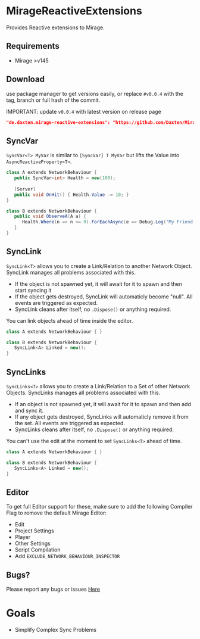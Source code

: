 # MirageReactiveExtensions

Provides Reactive extensions to Mirage. 

## Requirements
* Mirage >v145

## Download

use package manager to get versions easily, or replace `#v0.0.4` with the tag, branch or full hash of the commit.

IMPORTANT: update `v0.0.4` with latest version on release page
```json
"de.daxten.mirage-reactive-extensions": "https://github.com/Daxten/Mirage-Reactive-Extensions.git?path=/Assets/MirageReactiveExtensions#v0.0.4",
```

## SyncVar
`SyncVar<T> MyVar` is similar to `[SyncVar] T MyVar` but lifts the Value into `AsyncReactiveProperty<T>`.

```c#
class A extends NetworkBehaviour {
   public SyncVar<int> Health = new(100);
   
   [Server]
   public void OnHit() { Health.Value -= 10; }
}

class B extends NetworkBehaviour {
   public void ObserveA(A a) {
      Health.Where(n => n <= 0).ForEachAsync(e => Debug.Log("My Friend A just died!")), destroyCancellationToken);
   }
}
```

## SyncLink
`SyncLink<T>` allows you to create a Link/Relation to another Network Object. SyncLink manages all problems associated with this.

* If the object is not spawned yet, it will await for it to spawn and then start syncing it
* If the object gets destroyed, SyncLink will automaticly become "null". All events are triggered as expected.
* SyncLink cleans after itself, no `.Dispose()` or anything required. 

You can link objects ahead of time inside the editor.

```c#
class A extends NetworkBehaviour { }

class B extends NetworkBehaviour {
   SyncLink<A> Linked = new();
}
```

## SyncLinks
`SyncLinks<T>` allows you to create a Link/Relation to a Set of other Network Objects. SyncLinks manages all problems associated with this.

* If an object is not spawned yet, it will await for it to spawn and then add and sync it.
* If any object gets destroyed, SyncLinks will automaticly remove it from the set. All events are triggered as expected.
* SyncLinks cleans after itself, no `.Dispose()` or anything required.

You can't use the edit at the moment to set `SyncLinks<T>` ahead of time.

```c#
class A extends NetworkBehaviour { }

class B extends NetworkBehaviour {
   SyncLinks<A> Linked = new();
}
```

## Editor
To get full Editor support for these, make sure to add the following Compiler Flag to remove the default Mirage Editor:
* Edit
* Project Settings
* Player
* Other Settings
* Script Compilation
* Add `EXCLUDE_NETWORK_BEHAVIOUR_INSPECTOR`

## Bugs?

Please report any bugs or issues [Here](https://github.com/Daxten/Mirage-Reactive-Extensions/issues)

# Goals

- Simplify Complex Sync Problems
